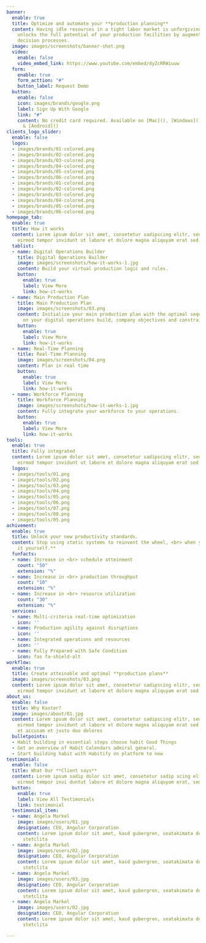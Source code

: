 ```yaml
---
banner:
  enable: true
  title: Optimize and automate your **production planning**
  content: Having idle resources in a tight labor market is unforgiving. **Kaster**
    unlocks the full potential of your production facilities by augmenting your planners
    decision processes.
  image: images/screenshots/banner-shot.png
  video:
    enable: false
    video_embed_link: https://www.youtube.com/embed/dyZcRRWiuuw
  form:
    enable: true
    form_acttion: "#"
    button_label: Request Demo
  button:
    enable: false
    icon: images/brands/google.png
    label: Sign Up With Google
    link: "#"
    content: No credit card required. Available on [Mac](), [Windows](), [iOS](),
      & [Android]()
clients_logo_slider:
  enable: false
  logos:
  - images/brands/01-colored.png
  - images/brands/02-colored.png
  - images/brands/03-colored.png
  - images/brands/04-colored.png
  - images/brands/05-colored.png
  - images/brands/06-colored.png
  - images/brands/01-colored.png
  - images/brands/02-colored.png
  - images/brands/03-colored.png
  - images/brands/04-colored.png
  - images/brands/05-colored.png
  - images/brands/06-colored.png
homepage_tab:
  enable: true
  title: How it works
  content: Lorem ipsum dolor sit amet, consetetur sadipscing elitr, sed diam nonumy
    eirmod tempor invidunt ut labore et dolore magna aliquyam erat sed.
  tablist:
  - name: Digital Operations Builder
    title: Digital Operations Builder
    image: images/screenshots/how-it-works-1.jpg
    content: Build your virtual production logic and rules.
    button:
      enable: true
      label: View More
      link: how-it-works
  - name: Main Production Plan
    title: Main Production Plan
    image: images/screenshots/03.png
    content: Initialize your main production plan with the optimal sequence based
      on your digital operations build, company objectives and constraints.
    button:
      enable: true
      label: View More
      link: how-it-works
  - name: Real-Time Planning
    title: Real-Time Planning
    image: images/screenshots/04.png
    content: Plan in real time
    button:
      enable: true
      label: View More
      link: how-it-works
  - name: Workforce Planning
    title: Workforce Planning
    image: images/screenshots/how-it-works-1.jpg
    content: Fully integrate your workforce to your operations.
    button:
      enable: true
      label: View More
      link: how-it-works
tools:
  enable: true
  title: Fully integrated
  content: Lorem ipsum dolor sit amet, consetetur sadipscing elitr, sed diam nonumy
    eirmod tempor invidunt ut labore et dolore magna aliquyam erat sed.
  logos:
  - images/tools/01.png
  - images/tools/02.png
  - images/tools/03.png
  - images/tools/04.png
  - images/tools/05.png
  - images/tools/06.png
  - images/tools/07.png
  - images/tools/08.png
  - images/tools/05.png
achivement:
  enable: true
  title: Unlock your new productivity standards.
  content: Stop using static systems to reinvent the wheel, <br> when you can **steer
    it yourself.**
  funfacts:
  - name: Increase in <br> schedule atteinment
    count: "50"
    extension: "%"
  - name: Increase in <br> production throughput
    count: "10"
    extension: "%"
  - name: Increase in <br> resource utilization
    count: "30"
    extension: "%"
  services:
  - name: Multi-criteria real-time optimization
    icon: ''
  - name: Production agility against disruptions
    icon: ''
  - name: Integrated operations and resources
    icon: ''
  - name: Fully Prepared with Safe Condition
    icon: fas fa-shield-alt
workflow:
  enable: true
  title: Create atteinable and optimal **production plans**
  image: images/screenshots/03.png
  content: Lorem ipsum dolor sit amet, consetetur sadipscing elitr, sed diam nonumy
    eirmod tempor invidunt ut labore et dolore magna aliquyam erat sed.
about_us:
  enable: false
  title: Why Kaster?
  image: images/about/01.jpg
  content: Lorem ipsum dolor sit amet, consetetur sadipscing elitr, sed diam nonumy
    eirmod tempor invidunt ut labore et dolore magna aliquyam erat sed. At vero eos
    et accusam et justo duo dolores
  bulletpoints:
  - Habit building in essential steps choose habit Good Things
  - Get an overview of Habit Calendars admiral general.
  - Start building habit with Habitify on platform to new
testimonial:
  enable: false
  title: What Our **Client says**
  content: Lorem ipsum sadip dolor sit amet, consetetur sadip scing elitr, diam nonumy
    eirmod tempor invi duntut labore et dolore magna aliquyam erat, sed diam
  button:
    enable: true
    label: View All Testimonials
    link: testimonial
  testimonial_item:
  - name: Angela Markel
    image: images/users/01.jpg
    designation: CEO, Angular Corporation
    content: Lorem ipsum dolor sit amet, kasd gubergren, seatakimata dolores et rebum
      stetclita
  - name: Angela Markel
    image: images/users/02.jpg
    designation: CEO, Angular Corporation
    content: Lorem ipsum dolor sit amet, kasd gubergren, seatakimata dolores et rebum
      stetclita
  - name: Angela Markel
    image: images/users/03.jpg
    designation: CEO, Angular Corporation
    content: Lorem ipsum dolor sit amet, kasd gubergren, seatakimata dolores et rebum
      stetclita
  - name: Angela Markel
    image: images/users/02.jpg
    designation: CEO, Angular Corporation
    content: Lorem ipsum dolor sit amet, kasd gubergren, seatakimata dolores et rebum
      stetclita

---
```

